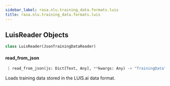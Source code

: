 ```yaml
---
sidebar_label: rasa.nlu.training_data.formats.luis
title: rasa.nlu.training_data.formats.luis
---
```


## LuisReader Objects

```python
class LuisReader(JsonTrainingDataReader)
```

#### read\_from\_json

```python
 | read_from_json(js: Dict[Text, Any], **kwargs: Any) -> "TrainingData"
```

Loads training data stored in the LUIS.ai data format.

